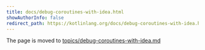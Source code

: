 ```yaml
---
title: docs/debug-coroutines-with-idea.html
showAuthorInfo: false
redirect_path: https://kotlinlang.org/docs/debug-coroutines-with-idea.html
---
```


The page is moved to [topics/debug-coroutines-with-idea.md](https://github.com/Kotlin/kotlinx.coroutines/blob/master/docs/topics/debug-coroutines-with-idea.md)
